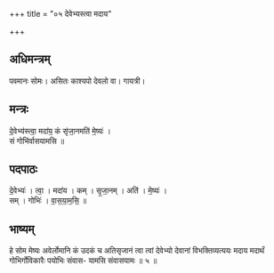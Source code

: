 +++
title = "०५ देवेभ्यस्त्वा मदाय"

+++
## अधिमन्त्रम्
पवमानः सोमः। असितः काश्यपो देवलो वा। गायत्री।

## मन्त्रः
दे॒वेभ्य॑स्त्वा॒ मदा॑य॒ कं सृ॑जा॒नमति॑ मे॒ष्यः॑ ।  
सं गोभि॑र्वासयामसि ॥

## पदपाठः
दे॒वेभ्यः॑ । त्वा॒ । मदा॑य । कम् । सृ॒जा॒नम् । अति॑ । मे॒ष्यः॑ ।  
सम् । गोभिः॑ । वा॒स॒या॒म॒सि॒ ॥

## भाष्यम्
हे सोम मेष्यः अवेर्लोमानि कं उदकं च अतिसृजानं त्वा त्वां देवेभ्यो देवानां विभक्तिव्यत्ययः मदाय मदार्थं गोभिर्गोविकारैः पयोभिः संवास- यामसि संवासयामः ॥ ५ ॥